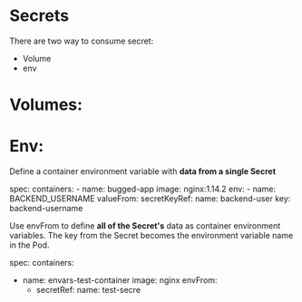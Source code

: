 # Secrets

There are two way to consume secret:

- Volume
- env



# Volumes:






# Env:

Define a container environment variable with **data from a single Secret** 

spec:
      containers:
      - name: bugged-app
        image: nginx:1.14.2
        env:
        - name: BACKEND_USERNAME
          valueFrom:
            secretKeyRef:
              name: backend-user
              key: backend-username



Use envFrom to define **all of the Secret's** data as container environment variables. The key from the Secret becomes the environment variable name in the Pod.

spec:
  containers:
  - name: envars-test-container
    image: nginx
    envFrom:
    - secretRef:
        name: test-secre